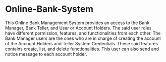 # Online-Bank-System
This Online Bank Management System provides an access to the Bank Manager, Bank Teller, and User or Account Holders. The said user roles have different permission, features, and functionalities from each other. The Bank Manager users are the ones who are in charge of creating the account of the Account Holders and Teller System Credentials. These said features contains create, list, and delete functionalities. This user can also send and notice message to each account holder.

